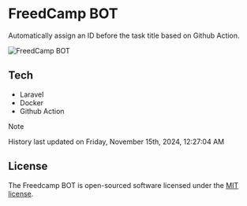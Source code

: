 # FreedCamp BOT

Automatically assign an ID before the task title based on Github Action.

![FreedCamp BOT](https://repository-images.githubusercontent.com/737932867/7d34798b-2680-471c-b089-a78a718d3d6a)

## Tech

- Laravel
- Docker
- Github Action

> [!NOTE]  
> History last updated on Friday, November 15th, 2024, 12:27:04 AM

## License

The Freedcamp BOT is open-sourced software licensed under the [MIT license](https://opensource.org/licenses/MIT).
